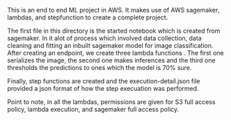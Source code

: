 This is an end to end ML project in AWS. It makes use of AWS sagemaker, lambdas, and stepfunction to create a complete project. 

The first file in this directory is the started notebook which is created from sagemaker. In it alot of process which involved data collection, data cleaning and fitting an inbuilt sagemaker model for image classification. After creating an endpoint, we create three lambda functions . The first one serializes the image, the second one makes inferences and the third one thresholds the predictions to ones which the model is 70% sure. 

Finally, step functions are created and the execution-detail.json file provided a json format of how the step execuation was performed. 

Point to note, in all the lambdas, permissions are given for S3 full access policy, lambda execution, and sagemaker full access policy. 